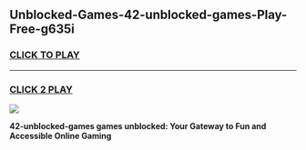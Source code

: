 
## Unblocked-Games-42-unblocked-games-Play-Free-g635i
<h3>
<a href="https://premium76.site?title=42-unblocked-games&ref=21A">CLICK TO PLAY</a></h3>
<hr>

<h3>
<a href="https://premium76.site?title=42-unblocked-games&ref=21A">CLICK 2 PLAY</a>
  
</h3>

<a href="https://premium76.site?title=42-unblocked-games&ref=21A"><img src="https://clearcache.store/games.png"></a>


**42-unblocked-games games unblocked: Your Gateway to Fun and Accessible Online Gaming**
